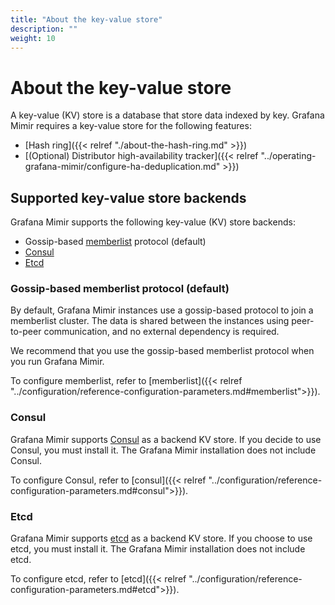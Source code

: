 ```yaml
---
title: "About the key-value store"
description: ""
weight: 10
---
```


# About the key-value store

A key-value (KV) store is a database that store data indexed by key.
Grafana Mimir requires a key-value store for the following features:

- [Hash ring]({{< relref "./about-the-hash-ring.md" >}})
- [(Optional) Distributor high-availability tracker]({{< relref "../operating-grafana-mimir/configure-ha-deduplication.md" >}})

## Supported key-value store backends

Grafana Mimir supports the following key-value (KV) store backends:

- Gossip-based [memberlist](https://github.com/hashicorp/memberlist) protocol (default)
- [Consul](https://www.consul.io)
- [Etcd](https://etcd.io)

### Gossip-based memberlist protocol (default)

By default, Grafana Mimir instances use a gossip-based protocol to join a memberlist cluster.
The data is shared between the instances using peer-to-peer communication, and no external dependency is required.

We recommend that you use the gossip-based memberlist protocol when you run Grafana Mimir.

To configure memberlist, refer to [memberlist]({{< relref "../configuration/reference-configuration-parameters.md#memberlist">}}).

### Consul

Grafana Mimir supports [Consul](https://www.consul.io) as a backend KV store.
If you decide to use Consul, you must install it. The Grafana Mimir installation does not include Consul.

To configure Consul, refer to [consul]({{< relref "../configuration/reference-configuration-parameters.md#consul">}}).

### Etcd

Grafana Mimir supports [etcd](https://etcd.io) as a backend KV store.
If you choose to use etcd, you must install it. The Grafana Mimir installation does not include etcd.

To configure etcd, refer to [etcd]({{< relref "../configuration/reference-configuration-parameters.md#etcd">}}).
